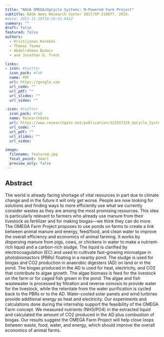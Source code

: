 ```yaml
---
title: "NASA OMEGA/UpCycle Systems: M-Powered Farm Project"
subtitle: NASA Ames Research Center 2017/SP-219877, 2018.
#date: 2021-11-29T10:19:03.041Z
summary: ""
draft: false
featured: false
authors:
  - Kristijonas Kerekeš
  - Thomas Touma
  - Abdelrahman Budair
  - and Jonathan D. Trent

links:
- icon: #twitter
  icon_pack: #fab
  name: PDF
  url: https://google.com
  url_code: ""
  url_pdf: ""
  url_slides: ""
  url_video: ""

-icon: #twitter
  icon_pack: #fab
  name: ResearchGate
  url: https://www.researchgate.net/publication/322937229_UpCycle_Systems_M-Powered_Farm_Project_Methods_References_Contact_information
  url_code: ""
  url_pdf: ""
  url_slides: ""
  url_video:

image:
  filename: featured.jpg
  focal_point: Smart
  preview_only: false
---
```

## Abstract

<!--StartFragment-->

The world is already facing shortage of vital resources in part due to climate change and in the future it will only get worse. People are now looking for solutions and finding ways to more efficiently use what we currently consider wastes as they are among the most promising resources. This idea is particularly relevant to farmers who already use manure from their livestock as fertilizer and for making biogas—we think they can do more. The OMEGA Farm Project proposes to use ponds on farms to create a link between animal manure and energy, feed/food, and clean water to improve the overall efficiency and economics of animal farming. It works by dispersing manure from pigs, cows, or chickens in water to make a nutrient-rich liquid and a carbon-rich sludge. The liquid is clarified by electrocoagulation (EC) and used to cultivate fast-growing microalgae in photobioreactors (PBRs) floating in a nearby pond. The sludge is used for biogas and CO2 production in anaerobic digesters (AD) on land or in the pond. The biogas produced in the AD is used for heat, electricity, and CO2 that contribute to algae growth. The algae biomass is feed for the livestock on the farm or for caged fish grown in the pond. The algae and fish wastewater is processed by filtration and reverse osmosis to provide water for the livestock, while the retentate from the water purification is cycled back to the PBRs or to the AD. Water-cooled solar panels and wind turbines provide additional energy as heat and electricity. Our experiments and calculations done during the internship support the feasibility of the OMEGA Farm concept. We measured nutrients (NH3/PO4) in the extracted liquid and calculated the amount of CO2 produced in the AD plus combustion of biogas. Our results suggest the OMEGA Farm Project will help close loops between waste, food, water, and energy, which should improve the overall economics of animal farms.

<!--EndFragment-->
